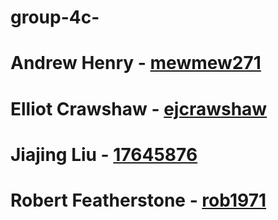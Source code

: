 # group-4c-
# Andrew Henry - [mewmew271](https://github.com/mewmew271)
# Elliot Crawshaw - [ejcrawshaw](https://github.com/ejcrawshaw)
# Jiajing Liu - [17645876](https://github.com/17645876)
# Robert Featherstone - [rob1971](https://github.com/rob1971)
